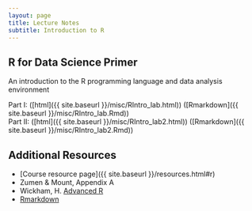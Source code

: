 ```yaml
---
layout: page
title: Lecture Notes
subtitle: Introduction to R
---
```


## R for Data Science Primer

An introduction to the R programming language and data analysis environment

Part I: ([html]({{ site.baseurl }}/misc/RIntro_lab.html)) ([Rmarkdown]({{ site.baseurl }}/misc/RIntro_lab.Rmd))  
Part II: ([html]({{ site.baseurl }}/misc/RIntro_lab2.html)) ([Rmarkdown]({{ site.baseurl }}/misc/RIntro_lab2.Rmd))


## Additional Resources

- [Course resource page]({{ site.baseurl }}/resources.html#r)  
- Zumen & Mount, Appendix A  
- Wickham, H. [Advanced R](http://adv-r.had.co.nz/)  
- [Rmarkdown](http://rmarkdown.rstudio.com/)  
